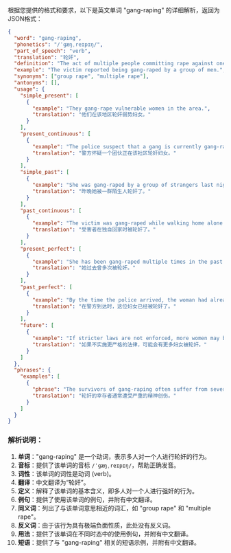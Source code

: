 根据您提供的格式和要求，以下是英文单词 "gang-raping" 的详细解析，返回为JSON格式：

```json
{
  "word": "gang-raping",
  "phonetics": "/ˈɡæŋˌreɪpɪŋ/",
  "part_of_speech": "verb",
  "translation": "轮奸",
  "definition": "The act of multiple people committing rape against one individual, either simultaneously or in succession.",
  "example": "The victim reported being gang-raped by a group of men.",
  "synonyms": ["group rape", "multiple rape"],
  "antonyms": [],
  "usage": {
    "simple_present": [
      {
        "example": "They gang-rape vulnerable women in the area.",
        "translation": "他们在该地区轮奸弱势妇女。"
      }
    ],
    "present_continuous": [
      {
        "example": "The police suspect that a gang is currently gang-raping women in the neighborhood.",
        "translation": "警方怀疑一个团伙正在该社区轮奸妇女。"
      }
    ],
    "simple_past": [
      {
        "example": "She was gang-raped by a group of strangers last night.",
        "translation": "昨晚她被一群陌生人轮奸了。"
      }
    ],
    "past_continuous": [
      {
        "example": "The victim was gang-raped while walking home alone.",
        "translation": "受害者在独自回家时被轮奸了。"
      }
    ],
    "present_perfect": [
      {
        "example": "She has been gang-raped multiple times in the past.",
        "translation": "她过去曾多次被轮奸。"
      }
    ],
    "past_perfect": [
      {
        "example": "By the time the police arrived, the woman had already been gang-raped.",
        "translation": "在警方到达时，这位妇女已经被轮奸了。"
      }
    ],
    "future": [
      {
        "example": "If stricter laws are not enforced, more women may be gang-raped.",
        "translation": "如果不实施更严格的法律，可能会有更多妇女被轮奸。"
      }
    ]
  },
  "phrases": {
    "examples": [
      {
        "phrase": "The survivors of gang-raping often suffer from severe trauma.",
        "translation": "轮奸的幸存者通常遭受严重的精神创伤。"
      }
    ]
  }
}
```

### 解析说明：
1. **单词**："gang-raping" 是一个动词，表示多人对一个人进行轮奸的行为。
2. **音标**：提供了该单词的音标 `/ˈɡæŋˌreɪpɪŋ/`，帮助正确发音。
3. **词性**：该单词的词性是动词 (verb)。
4. **翻译**：中文翻译为“轮奸”。
5. **定义**：解释了该单词的基本含义，即多人对一个人进行强奸的行为。
6. **例句**：提供了使用该单词的例句，并附有中文翻译。
7. **同义词**：列出了与该单词意思相近的词汇，如 "group rape" 和 "multiple rape"。
8. **反义词**：由于该行为具有极端负面性质，此处没有反义词。
9. **用法**：提供了该单词在不同时态中的使用例句，并附有中文翻译。
10. **短语**：提供了与 "gang-raping" 相关的短语示例，并附有中文翻译。 
